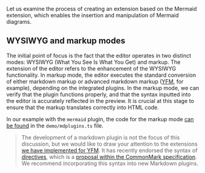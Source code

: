 
Let us examine the process of creating an extension based on the Mermaid extension, which enables the insertion and manipulation of Mermaid diagrams.

## WYSIWYG and markup modes
The initial point of focus is the fact that the editor operates in two distinct modes: WYSIWYG (What You See Is What You Get) and markup. The extension of the editor refers to the enhancement of the WYSIWYG functionality. In markup mode, the editor executes the standard conversion of either markdown markup or advanced markdown markup ([YFM](https://diplodoc.com/docs/en/syntax/), for example), depending on the integrated plugins. In the markup mode, we can verify that the plugin functions properly, and that the syntax inputted into the editor is accurately reflected in the preview. It is crucial at this stage to ensure that the markup translates correctly into HTML code.

In our example with the `mermaid` plugin, the code for the markup mode [can be found](https://github.com/gravity-ui/markdown-editor/blob/main/demo/md-plugins.ts#L52) in the `demo/mdplugins.ts` file.

> The development of a markdown plugin is not the focus of this discussion, but we would like to draw your attention to the extensions [we have implemented for YFM](https://github.com/diplodoc-platform?q=-extension&type=all&language=&sort=). It has recently endorsed the syntax of [directives](https://github.com/makhnatkin/markdown-it-directive), which is a [proposal within the CommonMark specification](https://talk.commonmark.org/t/generic-directives-plugins-syntax/444). We recommend incorporating this syntax into new Markdown plugins.

